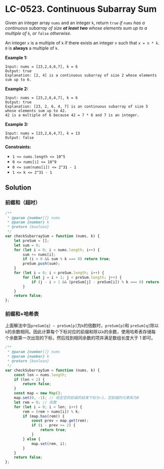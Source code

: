 # LC-0523. Continuous Subarray Sum

Given an integer array `nums` and an integer `k`, return `true` _if_ `nums` _has a continuous subarray of size **at least two** whose elements sum up to a multiple of_ `k`_, or_ `false` _otherwise_.

An integer `x` is a multiple of `k` if there exists an integer `n` such that `x = n * k`. `0` is **always** a multiple of `k`.

**Example 1:**

```
Input: nums = [23,2,4,6,7], k = 6
Output: true
Explanation: [2, 4] is a continuous subarray of size 2 whose elements sum up to 6.
```

**Example 2:**

```
Input: nums = [23,2,6,4,7], k = 6
Output: true
Explanation: [23, 2, 6, 4, 7] is an continuous subarray of size 5 whose elements sum up to 42.
42 is a multiple of 6 because 42 = 7 * 6 and 7 is an integer.
```

**Example 3:**

```
Input: nums = [23,2,6,4,7], k = 13
Output: false
```

**Constraints:**

-   `1 <= nums.length <= 10^5`
-   `0 <= nums[i] <= 10^9`
-   `0 <= sum(nums[i]) <= 2^31 - 1`
-   `1 <= k <= 2^31 - 1`

## Solution

### 前缀和（超时）

```javascript
/**
 * @param {number[]} nums
 * @param {number} k
 * @return {boolean}
 */
var checkSubarraySum = function (nums, k) {
    let preSum = [];
    let sum = 0;
    for (let i = 0; i < nums.length; i++) {
        sum += nums[i];
        if (i > 0 && sum % k === 0) return true;
        preSum.push(sum);
    }
    for (let i = 0; i < preSum.length; i++) {
        for (let j = i + 1; j < preSum.length; j++) {
            if (j - i > 1 && (preSum[j] - preSum[i]) % k === 0) return true;
        }
    }
    return false;
};
```

### 前缀和+哈希表

上面解法中当`preSum[q] − preSum[p]`为`k`的倍数时，`preSum[p]`和 `preSum[q]`除以`k`的余数相同。因此计算每个下标对应的前缀和除以`k`的余数，使用哈希表存储每个余数第一次出现的下标，然后找到相同余数的项并满足数组长度大于 1 即可。

```javascript
/**
 * @param {number[]} nums
 * @param {number} k
 * @return {boolean}
 */
var checkSubarraySum = function (nums, k) {
    const len = nums.length;
    if (len < 2) {
        return false;
    }
    const map = new Map();
    map.set(0, -1); // 规定空的前缀的结束下标为−1，空前缀的元素和为0
    let rem = 0; // 余数
    for (let i = 0; i < len; i++) {
        rem = (rem + nums[i]) % k;
        if (map.has(rem)) {
            const prev = map.get(rem);
            if (i - prev >= 2) {
                return true;
            }
        } else {
            map.set(rem, i);
        }
    }
    return false;
};
```
